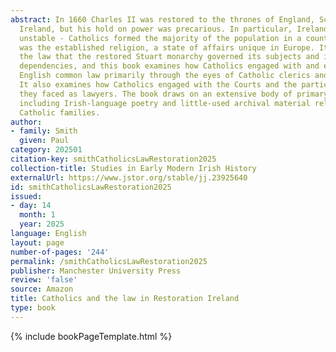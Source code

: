 ```yaml
---
abstract: In 1660 Charles II was restored to the thrones of England, Scotland and
  Ireland, but his hold on power was precarious. In particular, Ireland was fundamentally
  unstable - Catholics formed the majority of the population in a country where Protestantism
  was the established religion, a state of affairs unique in Europe. It was through
  the law that the restored Stuart monarchy governed its subjects and its colonial
  dependencies, and this book examines how Catholics engaged with and experienced
  English common law primarily through the eyes of Catholic clerics and Gaelic poets.
  It also examines how Catholics engaged with the Courts and the particular challenges
  they faced as lawyers. The book draws on an extensive body of primary source materials,
  including Irish-language poetry and little-used archival material relating to elite
  Catholic families.
author:
- family: Smith
  given: Paul
category: 202501
citation-key: smithCatholicsLawRestoration2025
collection-title: Studies in Early Modern Irish History
externalUrl: https://www.jstor.org/stable/jj.23925640
id: smithCatholicsLawRestoration2025
issued:
- day: 14
  month: 1
  year: 2025
language: English
layout: page
number-of-pages: '244'
permalink: /smithCatholicsLawRestoration2025
publisher: Manchester University Press
review: 'false'
source: Amazon
title: Catholics and the law in Restoration Ireland
type: book
---
```

{% include bookPageTemplate.html %}